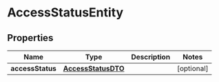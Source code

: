 # AccessStatusEntity

## Properties
Name | Type | Description | Notes
------------ | ------------- | ------------- | -------------
**accessStatus** | [**AccessStatusDTO**](AccessStatusDTO.md) |  |  [optional]
